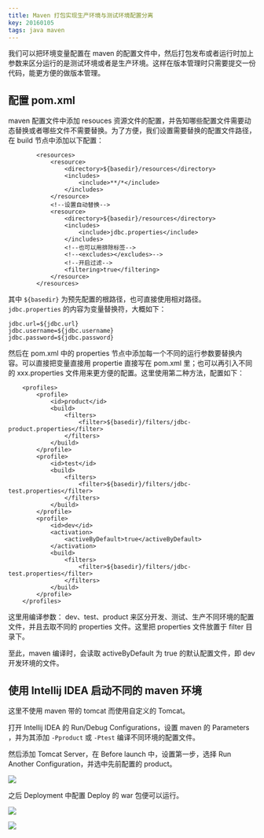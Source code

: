 ```yaml
---
title: Maven 打包实现生产环境与测试环境配置分离
key: 20160105
tags: java maven
---
```

我们可以把环境变量配置在 maven 的配置文件中，然后打包发布或者运行时加上参数来区分运行的是测试环境或者是生产环境。这样在版本管理时只需要提交一份代码，能更方便的做版本管理。

## 配置 pom.xml

maven 配置文件中添加 resouces 资源文件的配置，并告知哪些配置文件需要动态替换或者哪些文件不需要替换。为了方便，我们设置需要替换的配置文件路径，在 build 节点中添加以下配置：

```
        <resources>
            <resource>
                <directory>${basedir}/resources</directory>
                <includes>
                    <include>**/*</include>
                </includes>
            </resource>
            <!--设置自动替换-->
            <resource>
                <directory>${basedir}/resources</directory>
                <includes>
                    <include>jdbc.properties</include>
                </includes>
                <!--也可以用排除标签-->
                <!--<excludes></excludes>-->
                <!--开启过滤-->
                <filtering>true</filtering>
            </resource>
        </resources>
```

其中 `${basedir}` 为预先配置的根路径，也可直接使用相对路径。 `jdbc.properties` 的内容为变量替换符，大概如下：

```
jdbc.url=${jdbc.url}
jdbc.username=${jdbc.username}
jdbc.password=${jdbc.password}
```

然后在 pom.xml 中的 properties 节点中添加每一个不同的运行参数要替换内容。可以直接把变量直接用 propertie 直接写在 pom.xml 里；也可以再引入不同的 xxx.properties 文件用来更方便的配置。这里使用第二种方法，配置如下：

```
    <profiles>
        <profile>
            <id>product</id>
            <build>
                <filters>
                    <filter>${basedir}/filters/jdbc-product.properties</filter>
                </filters>
            </build>
        </profile>
        <profile>
            <id>test</id>
            <build>
                <filters>
                    <filter>${basedir}/filters/jdbc-test.properties</filter>
                </filters>
            </build>
        </profile>
        <profile>
            <id>dev</id>
            <activation>
                <activeByDefault>true</activeByDefault>
            </activation>
            <build>
                <filters>
                    <filter>${basedir}/filters/jdbc-test.properties</filter>
                </filters>
            </build>
        </profile>
    </profiles>
```

这里用编译参数： dev、test、product 来区分开发、测试、生产不同环境的配置文件，并且去取不同的 properties 文件。这里把 properties 文件放置于 filter 目录下。

至此，maven 编译时，会读取 activeByDefault 为 true 的默认配置文件，即 dev 开发环境的文件。

## 使用 Intellij IDEA 启动不同的 maven 环境

这里不使用 maven 带的 tomcat 而使用自定义的 Tomcat。

打开 Intellij IDEA 的 Run/Debug Configurations，设置 maven 的 Parameters ，并为其添加 `-Pproduct` 或 `-Ptest` 编译不同环境的配置文件。

然后添加 Tomcat Server，在 Before launch 中，设置第一步，选择 Run Another Configuration，并选中先前配置的 product。

![](https://raw.githubusercontent.com/zhoujiajun88/zhoujiajun88.github.io/master/images/2016/A49B1B41-B9C0-44FC-87BB-5011638C817E.png)

之后 Deployment 中配置 Deploy 的 war 包便可以运行。

![](https://raw.githubusercontent.com/zhoujiajun88/zhoujiajun88.github.io/master/images/2016/2D824006-F547-4207-BD0A-86ECEBE08E50.png)

![](https://raw.githubusercontent.com/zhoujiajun88/zhoujiajun88.github.io/master/images/2016/31CFEDD7-C730-48DB-86D2-80665AF278AF.png)

